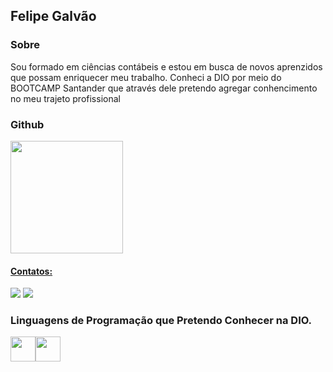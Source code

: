 ## Felipe Galvão

### Sobre

Sou formado em ciências contábeis e estou em busca de novos aprenzidos que possam enriquecer meu trabalho. Conheci a DIO por meio do BOOTCAMP Santander que através dele pretendo agregar conhencimento no meu trajeto profissional

### Github
<div>
<a href="https://github.com/fegalvao99">
<img height="180em" src="https://github-readme-stats.vercel.app/api/top-langs/?username=FelipeBDP&layout=compact&langs_count=7&theme=nord"/>

#### Contatos:

<div>
<a href = "mailto:fegalvao99@gmail.com"><img src="https://img.shields.io/badge/Gmail-D14836?style=for-the-badge&logo=gmail&logoColor=white" target="_blank"></a>
<a href="https://www.linkedin.com/in/fegalvao/" target="_blank"><img src="https://img.shields.io/badge/-LinkedIn-%230077B5?style=for-the-badge&logo=linkedin&logoColor=white"></a>   
</div>

### Linguagens de Programação que Pretendo Conhecer na DIO.

<img src="https://cdn.jsdelivr.net/gh/devicons/devicon/icons/java/java-original.svg" width="40" height="40"/><img src="https://cdn.jsdelivr.net/gh/devicons/devicon/icons/python/python-original.svg" width="40" height="40"/>